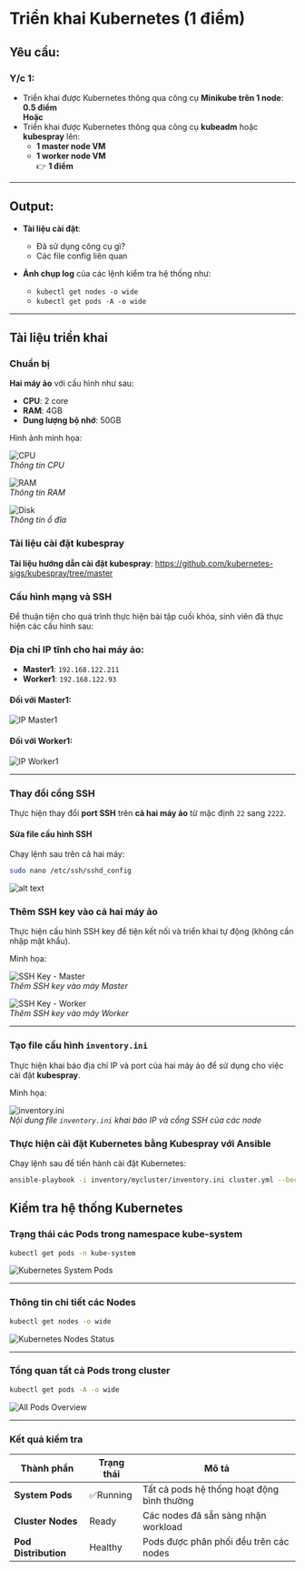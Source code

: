#  Triển khai Kubernetes (1 điểm)

##  Yêu cầu:

### Y/c 1:

- Triển khai được Kubernetes thông qua công cụ **Minikube trên 1 node**: **0.5 điểm**  
  **Hoặc**
- Triển khai được Kubernetes thông qua công cụ **kubeadm** hoặc **kubespray** lên:
  - **1 master node VM**
  - **1 worker node VM**  
  👉 **1 điểm**

---

##  Output:

- **Tài liệu cài đặt**:
  - Đã sử dụng công cụ gì?
  - Các file config liên quan

- **Ảnh chụp log** của các lệnh kiểm tra hệ thống như:
  - `kubectl get nodes -o wide`
  - `kubectl get pods -A -o wide`

---

##  Tài liệu triển khai

###  Chuẩn bị

**Hai máy ảo** với cấu hình như sau:

- **CPU**: 2 core  
- **RAM**: 4GB  
- **Dung lượng bộ nhớ**: 50GB  

 Hình ảnh minh họa:

![CPU](images/cpu.png)  
*Thông tin CPU*

![RAM](images/ram.png)  
*Thông tin RAM*

![Disk](images/disk.png)  
*Thông tin ổ đĩa*

###  Tài liệu cài đặt kubespray
**Tài liệu hướng dẫn cài đặt kubespray**: https://github.com/kubernetes-sigs/kubespray/tree/master
###  Cấu hình mạng và SSH

Để thuận tiện cho quá trình thực hiện bài tập cuối khóa, sinh viên đã thực hiện các cấu hình sau:

###  Địa chỉ IP tĩnh cho hai máy ảo:

- **Master1**: `192.168.122.211`  
- **Worker1**: `192.168.122.93`

####  Đối với Master1:

![IP Master1](images/ip-master.png)

####  Đối với Worker1:

![IP Worker1](images/ip-worker.png)

---

###  Thay đổi cổng SSH

Thực hiện thay đổi **port SSH** trên **cả hai máy ảo** từ mặc định `22` sang `2222`.

#### Sửa file cấu hình SSH

Chạy lệnh sau trên cả hai máy:
```bash
sudo nano /etc/ssh/sshd_config 
```
![alt text](images/ssh.png)
### Thêm SSH key vào cả hai máy ảo

Thực hiện cấu hình SSH key để tiện kết nối và triển khai tự động (không cần nhập mật khẩu).

Minh họa:

![SSH Key - Master](images/ssh-key-1.png)  
*Thêm SSH key vào máy Master*

![SSH Key - Worker](images/ssh-key-2.png)  
*Thêm SSH key vào máy Worker*

---

###  Tạo file cấu hình `inventory.ini`

Thực hiện khai báo địa chỉ IP và port của hai máy ảo để sử dụng cho việc cài đặt  **kubespray**.

 Minh họa:

![inventory.ini](images/inventoryini.png)  
*Nội dung file `inventory.ini` khai báo IP và cổng SSH của các node*

###  Thực hiện cài đặt Kubernetes bằng Kubespray với Ansible

Chạy lệnh sau để tiến hành cài đặt Kubernetes:

```bash
ansible-playbook -i inventory/mycluster/inventory.ini cluster.yml --become --ask-pass --ask-become-pass
```
##  Kiểm tra hệ thống Kubernetes

###  Trạng thái các Pods trong namespace kube-system

```bash
kubectl get pods -n kube-system
```

![Kubernetes System Pods](images/pod-k8s.png)

---

###  Thông tin chi tiết các Nodes

```bash
kubectl get nodes -o wide
```

![Kubernetes Nodes Status](images/node-k8s.png)

---

###  Tổng quan tất cả Pods trong cluster

```bash
kubectl get pods -A -o wide
```

![All Pods Overview](images/pod-wide.png)

---

###  Kết quả kiểm tra

| Thành phần | Trạng thái | Mô tả |
|------------|------------|--------|
|  **System Pods** | ✅Running | Tất cả pods hệ thống hoạt động bình thường |
|  **Cluster Nodes** |  Ready | Các nodes đã sẵn sàng nhận workload |
|  **Pod Distribution** |  Healthy | Pods được phân phối đều trên các nodes |

